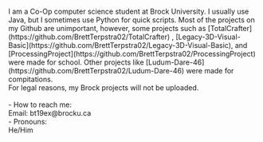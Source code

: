 <br>
I am a Co-Op computer science student at Brock University. I usually use Java, but I sometimes use Python for quick scripts. Most of the projects on my Github are unimportant, however, some projects such as [TotalCrafter](https://github.com/BrettTerpstra02/TotalCrafter) , [Legacy-3D-Visual-Basic](https://github.com/BrettTerpstra02/Legacy-3D-Visual-Basic), and [ProcessingProject](https://github.com/BrettTerpstra02/ProcessingProject) were made for school. Other projects like [Ludum-Dare-46](https://github.com/BrettTerpstra02/Ludum-Dare-46) were made for compitations. <br>
For legal reasons, my Brock projects will not be uploaded. <br>
<br>
- How to reach me: <br>
	Email: bt19ex@brocku.ca <br>
- Pronouns: <br>
	He/Him <br>
